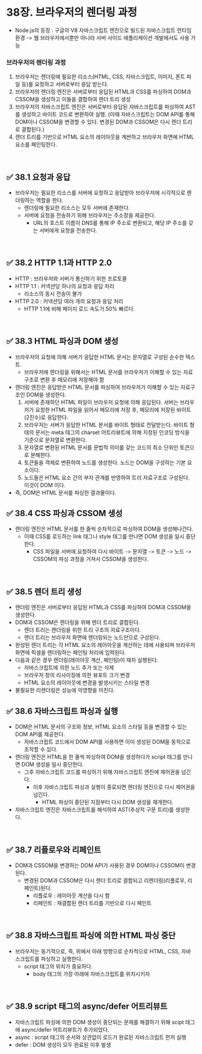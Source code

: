 # 38장. 브라우저의 렌더링 과정

- Node.js의 등장 : 구글의 V8 자바스크립트 엔진으로 빌드된 자바스크립트 런타임 환경 -> 웹 브라우저에서뿐만 아니라 서버 사이드 애플리케이션 개발에서도 사용 가능

### 브라우저의 렌더링 과정

1. 브라우저는 렌더링에 필요한 리소스(HTML, CSS, 자바스크립트, 이미지, 폰트 파일 등)를 요청하고 서버로부터 응답 받는다.
2. 브라우저의 렌더링 엔진은 서버로부터 응답된 HTML과 CSS를 파싱하여 DOM과 CSSOM을 생성하고 이들을 결합하여 렌더 트리 생성
3. 브라우저의 자바스크립트 엔진은 서버로부터 응답된 자바스크립트를 파싱하여 AST를 생성하고 바이트 코드로 변환하여 실행. (이때 자바스크립트는 DOM API를 통해 DOM이나 CSSOM을 변경할 수 있다. 변경된 DOM과 CSSOM은 다시 렌더 트리로 결합된다.)
4. 렌더 트리를 기반으로 HTML 요소의 레이아웃을 계싼하고 브라우저 화면에 HTML 요소를 페인팅한다.

<br/>

## ✅ 38.1 요청과 응답

- 브라우저는 필요한 리소스를 서버에 요청하고 응답받아 브라우저에 시각적으로 렌더링하는 역할을 한다.
  - 렌더링에 필요한 리소스는 모두 서버에 존재한다.
  - 서버에 요청을 전송하기 위해 브라우저는 주소창을 제공한다.
    - URL의 호스트 이름이 DNS를 통해 IP 주소로 변환되고, 해당 IP 주소를 갖는 서버에게 요청을 전송한다.

<br/>

## ✅ 38.2 HTTP 1.1과 HTTP 2.0

- HTTP : 브라우저와 서버가 통신하기 위한 프로토콜
- HTTP 1.1 : 커넥션당 하나의 요청과 응답 처리
  - 리소스의 동시 전송이 불가
- HTTP 2.0 : 커넥션당 여러 개의 요청과 응답 처리
  - HTTP 1.1에 비해 페이지 로드 속도가 50% 빠르다.

<br/>

## ✅ 38.3 HTML 파싱과 DOM 생성

- 브라우저의 요청에 의해 서버가 응답한 HTML 문서는 문자열로 구성된 순수한 텍스트.
  - 브라우저에 렌더링을 위해서는 HTML 문서를 브라우저가 이해할 수 있는 자료 구조로 변환 후 메모리에 저장해야 함
- 렌더링 엔진은 응답받은 HTML 문서를 파싱하여 브라우저가 이해할 수 있는 자료구조인 DOM을 생성한다.
  1. 서버에 존재하던 HTML 파일이 브라우저 요청에 의해 응답된다. 서버는 브라우저가 요청한 HTML 파일을 읽어서 메모리에 저장 후, 메모리에 저장된 바이트(2진수)로 응답한다.
  2. 브라우저는 서버가 응답한 HTML 문서를 바이트 형태로 전달받는다. 바이트 형태의 문서는 meta 태그의 charset 어트리뷰트에 의해 지정된 인코딩 방식을 기준으로 문자열로 변환한다.
  3. 문자열로 변환된 HTML 문서를 문법적 의미를 갖는 코드의 최소 단위인 토큰으로 분해한다.
  4. 토큰들을 객체로 변환하여 노드를 생성한다. 노드는 DOM을 구성하는 기본 요소이다.
  5. 노드들은 HTML 요소 간의 부자 관계를 반영하여 트리 자료구조로 구성된다. 이것이 DOM 이다.
- 즉, DOM은 HTML 문서를 파싱한 결과물이다.

## ✅ 38.4 CSS 파싱과 CSSOM 생성

- 렌더링 엔진은 HTML 문서를 한 줄씩 순차적으로 파싱하여 DOM을 생성해나간다.
  - 이때 CSS를 로드하는 link 태그나 style 태그를 만나면 DOM 생성을 일시 중단한다.
    - CSS 파일을 서버에 요청하여 다시 바이트 -> 문자열 -> 토큰 -> 노드 -> CSSOM의 파싱 과정을 거쳐서 CSSOM을 생성한다.

<br/>

## ✅ 38.5 렌더 트리 생성

- 렌더링 엔진은 서버로부터 응답된 HTML과 CSS를 파싱하여 DOM과 CSSOM을 생성한다.
- DOM과 CSSOM은 렌더링을 위해 렌더 트리로 결합된다.
  - 렌더 트리는 렌더링을 위한 트리 구조의 자료구조이다.
  - 렌더 트리는 브라우저 화면에 렌더링되는 노드만으로 구성된다.
- 완성된 렌더 트리는 각 HTML 요소의 레이아웃을 계산하는 데에 사용되며 브라우저 화면에 픽셀을 렌더링하는 페인팅 처리에 입력된다.
- 다음과 같은 경우 렌더링(레이아웃 계산, 페인팅)이 재차 실행된다.
  - 자바스크립트에 의한 노드 추가 또는 삭제
  - 브라우저 창의 리사이징에 의한 뷰포트 크기 변경
  - HTML 요소의 레이아웃에 변경을 발생시키는 스타일 변경
- 불필요한 리렌더링은 성능에 악영향을 미친다.

## ✅ 38.6 자바스크립트 파싱과 실행

- DOM은 HTML 문서의 구조와 정보, HTML 요소의 스타일 등을 변경할 수 있는 DOM API를 제공한다.
  - 자바스크립트 코드에서 DOM API를 사용하면 이미 생성된 DOM을 동적으로 조작할 수 있다.
- 렌더링 엔진은 HTML을 한 줄씩 파싱하여 DOM을 생성하다가 script 태그를 만나면 DOM 생성을 일시 중단한다.
  - 그후 자바스크립트 코드를 파싱하기 위해 자바스크립트 엔진에 제어권을 넘긴다.
    - 이후 자바스크립트 파싱과 실행이 종료되면 렌더링 엔진으로 다시 제어권을 넘긴다.
      - HTML 파싱이 중단된 지점부터 다시 DOM 생성을 재개한다.
- 자바스크립트 엔진은 자바스크립트를 해석하여 AST(추상적 구문 트리)를 생성한다.

<br/>

## ✅ 38.7 리플로우와 리페인트

- DOM과 CSSOM을 변경하는 DOM API가 사용된 경우 DOM이나 CSSOM이 변경된다.
  - 변경된 DOM과 CSSOM은 다시 렌더 트리로 결합되고 리렌더링(리플로우, 리페인트)된다.
    - 리플로우 : 레이아웃 계산을 다시 함
    - 리페인트 : 재결합된 렌더 트리를 기반으로 다시 페인트

<br/>

## ✅ 38.8 자바스크립트 파싱에 의한 HTML 파싱 중단

- 브라우저는 동기적으로, 즉, 위에서 아래 방향으로 순차적으로 HTML, CSS, 자바스크립트를 파싱하고 실행한다.
  - script 태그의 위치가 중요하다.
    - body 태그의 가장 아래에 자바스크립트를 위치시키자

<br/>

## ✅ 38.9 script 태그의 async/defer 어트리뷰트

- 자바스크립트 파싱에 의한 DOM 생성이 중단되는 문제를 해결하기 위해 scipt 태그에 async/defer 어트리뷰트가 추가되었다.
- async : script 태그의 순서와 상관없이 로드가 완료된 자바스크립트 먼저 실행
- defer : DOM 생성이 모두 완료된 이후 발생
